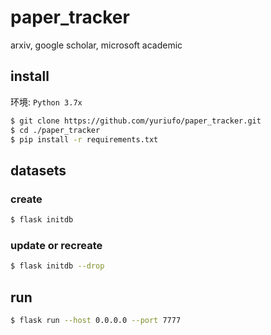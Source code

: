 # paper_tracker
arxiv, google scholar, microsoft academic

## install

环境: `Python 3.7x`

```bash
$ git clone https://github.com/yuriufo/paper_tracker.git
$ cd ./paper_tracker
$ pip install -r requirements.txt
```
## datasets

### create

```bash
$ flask initdb
```

### update or recreate

```bash
$ flask initdb --drop
```

## run

```bash
$ flask run --host 0.0.0.0 --port 7777
```